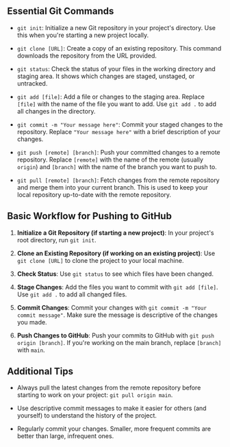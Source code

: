 ## Essential Git Commands

- `git init`: Initialize a new Git repository in your project's directory. Use this when you're starting a new project locally.
    
- `git clone [URL]`: Create a copy of an existing repository. This command downloads the repository from the URL provided.
    
- `git status`: Check the status of your files in the working directory and staging area. It shows which changes are staged, unstaged, or untracked.
    
- `git add [file]`: Add a file or changes to the staging area. Replace `[file]` with the name of the file you want to add. Use `git add .` to add all changes in the directory.
    
- `git commit -m "Your message here"`: Commit your staged changes to the repository. Replace `"Your message here"` with a brief description of your changes.
    
- `git push [remote] [branch]`: Push your committed changes to a remote repository. Replace `[remote]` with the name of the remote (usually `origin`) and `[branch]` with the name of the branch you want to push to.
    
- `git pull [remote] [branch]`: Fetch changes from the remote repository and merge them into your current branch. This is used to keep your local repository up-to-date with the remote repository.
    

## Basic Workflow for Pushing to GitHub

1. **Initialize a Git Repository (if starting a new project)**: In your project's root directory, run `git init`.
    
2. **Clone an Existing Repository (if working on an existing project)**: Use `git clone [URL]` to clone the project to your local machine.
    
3. **Check Status**: Use `git status` to see which files have been changed.
    
4. **Stage Changes**: Add the files you want to commit with `git add [file]`. Use `git add .` to add all changed files.
    
5. **Commit Changes**: Commit your changes with `git commit -m "Your commit message"`. Make sure the message is descriptive of the changes you made.
    
6. **Push Changes to GitHub**: Push your commits to GitHub with `git push origin [branch]`. If you're working on the main branch, replace `[branch]` with `main`.
    

## Additional Tips

- Always pull the latest changes from the remote repository before starting to work on your project: `git pull origin main`.
    
- Use descriptive commit messages to make it easier for others (and yourself) to understand the history of the project.
    
- Regularly commit your changes. Smaller, more frequent commits are better than large, infrequent ones.